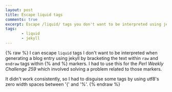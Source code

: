 ```yaml
---
layout: post
title: Escape liquid tags
comments: true
excerpt: Escape /liquid/ tags you don't want to be interpreted using jekyll.
tags:
       - liquid
       - jekyll
---
```


{% raw %}
I can escape `liquid` tags I don't want to be interpreted when
generating a blog entry using jekyll by
bracketing the text within
`raw` and `endraw` tags within {% and %} markers. I had to use this
for the *Perl Weekly Challenge 259* which involved solving a problem
related to those markers.

It didn't work consistently, so I had to disguise some tags by using
utf8's zero width spaces between '{' and '%'.
{% endraw %}

